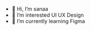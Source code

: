 - 👋 Hi, I’m sanaa
- 👀 I’m interested UI UX Design
- 🌱 I’m currently learning Figma

<!---
sanaakasim/sanaakasim is a ✨ special ✨ repository because its `README.md` (this file) appears on your GitHub profile.
You can click the Preview link to take a look at your changes.
--->

